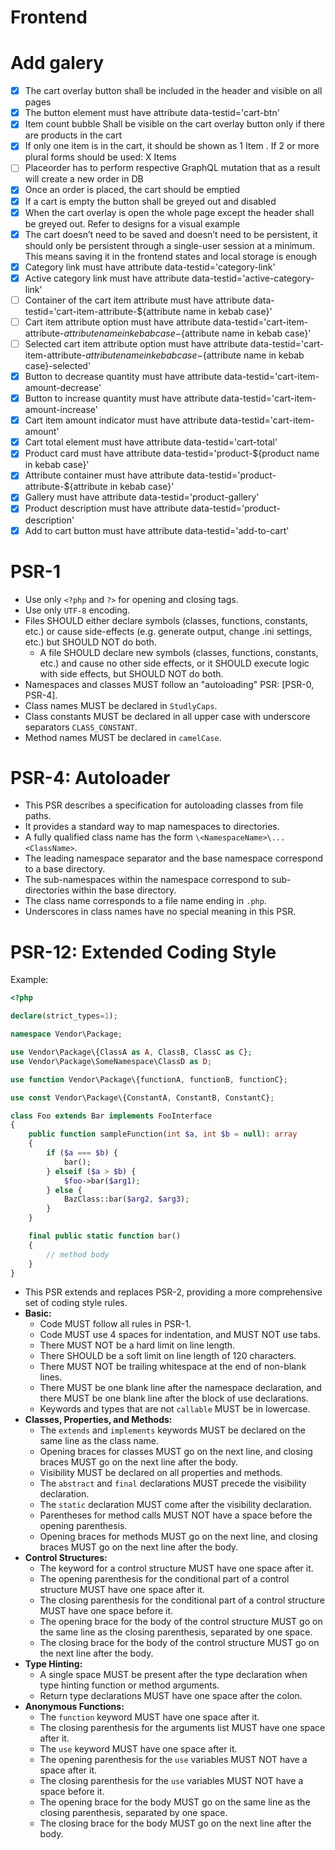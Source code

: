 # Frontend

# Add galery

* [x] The cart overlay button shall be included in the header and visible on all pages
* [x] The button element must have attribute data-testid='cart-btn'
* [x] Item count bubble Shall be visible on the cart overlay button only if there are products in the cart
* [x] If only one item is in the cart, it should be shown as 1 Item . If 2 or more plural forms should be used: X Items
* [ ] Placeorder has to perform respective GraphQL mutation that as a result will create a new order in DB
* [x] Once an order is placed, the cart should be emptied
* [x] If a cart is empty the button shall be greyed out and disabled
* [x] When the cart overlay is open the whole page except the header shall be greyed out. Refer to designs for a visual example
* [x] The cart doesn’t need to be saved and doesn’t need to be persistent, it should only be persistent through a single-user session at a minimum. This means saving it in the frontend states and local storage is enough
* [x] Category link must have attribute data-testid='category-link'
* [x] Active category link must have attribute data-testid='active-category-link'
* [ ] Container of the cart item attribute must have attribute data-testid='cart-item-attribute-${attribute name in kebab case}'
* [ ] Cart item attribute option must have attribute data-testid='cart-item-attribute-${attribute name in kebab case}-${attribute name in kebab case}'
* [ ] Selected cart item attribute option must have attribute data-testid='cart-item-attribute-${attribute name in kebab case}-${attribute name in kebab case}-selected'
* [x] Button to decrease quantity must have attribute data-testid='cart-item-amount-decrease'
* [x] Button to increase quantity must have attribute data-testid='cart-item-amount-increase'
* [x] Cart item amount indicator must have attribute data-testid='cart-item-amount'
* [x] Cart total element must have attribute data-testid='cart-total'
* [x] Product card must have attribute data-testid='product-${product name in kebab case}'
* [x] Attribute container must have attribute data-testid='product-attribute-${attribute in kebab case}'
* [x] Gallery must have attribute data-testid='product-gallery'
* [x] Product description must have attribute data-testid='product-description'
* [x] Add to cart button must have attribute data-testid='add-to-cart'

# PSR-1

* Use only `<?php` and `?>` for opening and closing tags.
* Use only `UTF-8` encoding.
* Files SHOULD either declare symbols (classes, functions, constants, etc.) or cause side-effects (e.g. generate output, change .ini settings, etc.) but SHOULD NOT do both.
  * A file SHOULD declare new symbols (classes, functions, constants, etc.) and cause no other side effects, or it SHOULD execute logic with side effects, but SHOULD NOT do both.
* Namespaces and classes MUST follow an "autoloading" PSR: [PSR-0, PSR-4].
* Class names MUST be declared in `StudlyCaps`.
* Class constants MUST be declared in all upper case with underscore separators `CLASS_CONSTANT`.
* Method names MUST be declared in `camelCase`.

# PSR-4: Autoloader

* This PSR describes a specification for autoloading classes from file paths.
* It provides a standard way to map namespaces to directories.
* A fully qualified class name has the form `\<NamespaceName>\...<ClassName>`.
* The leading namespace separator and the base namespace correspond to a base directory.
* The sub-namespaces within the namespace correspond to sub-directories within the base directory.
* The class name corresponds to a file name ending in `.php`.
* Underscores in class names have no special meaning in this PSR.

# PSR-12: Extended Coding Style

Example:

```php
<?php

declare(strict_types=1);

namespace Vendor\Package;

use Vendor\Package\{ClassA as A, ClassB, ClassC as C};
use Vendor\Package\SomeNamespace\ClassD as D;

use function Vendor\Package\{functionA, functionB, functionC};

use const Vendor\Package\{ConstantA, ConstantB, ConstantC};

class Foo extends Bar implements FooInterface
{
    public function sampleFunction(int $a, int $b = null): array
    {
        if ($a === $b) {
            bar();
        } elseif ($a > $b) {
            $foo->bar($arg1);
        } else {
            BazClass::bar($arg2, $arg3);
        }
    }

    final public static function bar()
    {
        // method body
    }
}
```

* This PSR extends and replaces PSR-2, providing a more comprehensive set of coding style rules.
* **Basic:**
  * Code MUST follow all rules in PSR-1.
  * Code MUST use 4 spaces for indentation, and MUST NOT use tabs.
  * There MUST NOT be a hard limit on line length.
  * There SHOULD be a soft limit on line length of 120 characters.
  * There MUST NOT be trailing whitespace at the end of non-blank lines.
  * There MUST be one blank line after the namespace declaration, and there MUST be one blank line after the block of use declarations.
  * Keywords and types that are not `callable` MUST be in lowercase.
* **Classes, Properties, and Methods:**
  * The `extends` and `implements` keywords MUST be declared on the same line as the class name.
  * Opening braces for classes MUST go on the next line, and closing braces MUST go on the next line after the body.
  * Visibility MUST be declared on all properties and methods.
  * The `abstract` and `final` declarations MUST precede the visibility declaration.
  * The `static` declaration MUST come after the visibility declaration.
  * Parentheses for method calls MUST NOT have a space before the opening parenthesis.
  * Opening braces for methods MUST go on the next line, and closing braces MUST go on the next line after the body.
* **Control Structures:**
  * The keyword for a control structure MUST have one space after it.
  * The opening parenthesis for the conditional part of a control structure MUST have one space after it.
  * The closing parenthesis for the conditional part of a control structure MUST have one space before it.
  * The opening brace for the body of the control structure MUST go on the same line as the closing parenthesis, separated by one space.
  * The closing brace for the body of the control structure MUST go on the next line after the body.
* **Type Hinting:**
  * A single space MUST be present after the type declaration when type hinting function or method arguments.
  * Return type declarations MUST have one space after the colon.
* **Anonymous Functions:**
  * The `function` keyword MUST have one space after it.
  * The closing parenthesis for the arguments list MUST have one space after it.
  * The `use` keyword MUST have one space after it.
  * The opening parenthesis for the `use` variables MUST NOT have a space after it.
  * The closing parenthesis for the `use` variables MUST NOT have a space before it.
  * The opening brace for the body MUST go on the same line as the closing parenthesis, separated by one space.
  * The closing brace for the body MUST go on the next line after the body.
